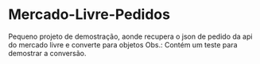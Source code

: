 # Mercado-Livre-Pedidos
Pequeno projeto de demostração, aonde recupera o json de pedido da api do mercado livre e converte para objetos
Obs.: Contém um teste para demostrar a conversão.
